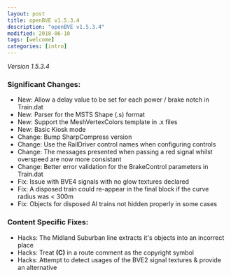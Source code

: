 ```yaml
---
layout: post
title: openBVE v1.5.3.4
description: "openBVE v1.5.3.4"
modified: 2018-06-10
tags: [welcome]
categories: [intro]
---
```


*Version 1.5.3.4*

### Significant Changes:
* New: Allow a delay value to be set for each power / brake notch in Train.dat
* New: Parser for the MSTS Shape (.s) format
* New: Support the MeshVertexColors template in .x files
* New: Basic Kiosk mode
* Change: Bump SharpCompress version
* Change: Use the RailDriver control names when configuring controls
* Change: The messages presented when passing a red signal whilst overspeed are now more consistant
* Change: Better error validation for the BrakeControl parameters in Train.dat
* Fix: Issue with BVE4 signals with no glow textures declared
* Fix: A disposed train could re-appear in the final block if the curve radius was < 300m
* Fix: Objects for disposed AI trains not hidden properly in some cases

### Content Specific Fixes:
* Hacks: The Midland Suburban line extracts it's objects into an incorrect place
* Hacks: Treat __(C)__ in a route comment as the copyright symbol
* Hacks: Attempt to detect usages of the BVE2 signal textures & provide an alternative